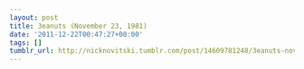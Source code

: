 ```yaml
---
layout: post
title: 3eanuts (November 23, 1981)
date: '2011-12-22T00:47:27+00:00'
tags: []
tumblr_url: http://nicknovitski.tumblr.com/post/14609781248/3eanuts-november-23-1981
---
```

